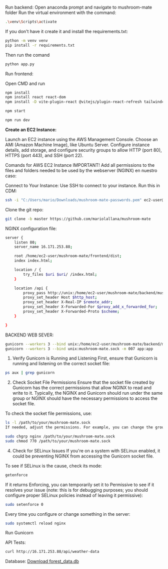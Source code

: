 Run backend:
Open anaconda prompt and navigate to mushroom-mate folder
Run the virtual environment with the command: 
```bash
.\venv\Scripts\activate
```

If you don't have it create it and install the requirements.txt:

```bash
python -m venv venv
pip install -r requirements.txt
```

Then run the comand
```bash
python app.py
```

Run frontend:

Open CMD and run 
```bash
npm install
npm install react react-dom
npm install -D vite-plugin-react @vitejs/plugin-react-refresh tailwindcss@latest postcss@latest autoprefixer@latest

npm start

npm run dev
```

**Create an EC2 Instance:**

Launch an EC2 instance using the AWS Management Console.
Choose an AMI (Amazon Machine Image), like Ubuntu Server.
Configure instance details, add storage, and configure security groups to allow HTTP (port 80), HTTPS (port 443), and SSH (port 22).

Comands for AWS EC2 Instance
IMPORTANT! Add all permissions to the files and folders needed to be used by the webserver (NGINX) en nuestro caso:

Connect to Your Instance:
Use SSH to connect to your instance. Run this in CDM:
```bash
ssh -i "C:/Users/mario/Downloads/mushroom-mate-passwords.pem" ec2-user@ec2-16-171-253-88.eu-north-1.compute.amazonaws.com
```

Clone the git repo:
```bash
git clone -b master https://github.com/mariolallana/mushroom-mate
```

NGINX configuration file:
```bash
server {
    listen 80;
    server_name 16.171.253.88;

    root /home/ec2-user/mushroom-mate/frontend/dist;
    index index.html;

    location / {
        try_files $uri $uri/ /index.html;
    }

    location /api {
        proxy_pass http://unix:/home/ec2-user/mushroom-mate/backend/mushroom-mate.sock;
        proxy_set_header Host $http_host;
        proxy_set_header X-Real-IP $remote_addr;
        proxy_set_header X-Forwarded-For $proxy_add_x_forwarded_for;
        proxy_set_header X-Forwarded-Proto $scheme;
    }

}
```

BACKEND WEB SEVER:
```bash
gunicorn --workers 3 --bind unix:/home/ec2-user/mushroom-mate/backend/mushroom-mate.sock -m 007 app:app
gunicorn --workers 3 --bind unix:mushroom-mate.sock -m 007 app:app
```

1. Verify Gunicorn is Running and Listening
First, ensure that Gunicorn is running and listening on the correct socket file:
```bash
ps aux | grep gunicorn
```

2. Check Socket File Permissions
Ensure that the socket file created by Gunicorn has the correct permissions that allow NGINX to read and write to it. Typically, the NGINX and Gunicorn should run under the same group or NGINX should have the necessary permissions to access the socket file.

To check the socket file permissions, use:
```bash
ls -l /path/to/your/mushroom-mate.sock
If needed, adjust the permissions. For example, you can change the group to nginx and set the appropriate permissions:
```

```bash
sudo chgrp nginx /path/to/your/mushroom-mate.sock
sudo chmod 770 /path/to/your/mushroom-mate.sock
```

4. Check for SELinux Issues
If you're on a system with SELinux enabled, it could be preventing NGINX from accessing the Gunicorn socket file.

To see if SELinux is the cause, check its mode:
```bash
getenforce
```

If it returns Enforcing, you can temporarily set it to Permissive to see if it resolves your issue (note: this is for debugging purposes; you should configure proper SELinux policies instead of leaving it permissive):
```bash
sudo setenforce 0
```

Every time you configure or change something in the server:
```bash
sudo systemctl reload nginx
```

Run Gunicorn 

API Tests:
```bash
curl http://16.171.253.88/api/weather-data
```


Database:
[Download forest_data.db](https://forest-db-bucket.s3.eu-north-1.amazonaws.com/forest_data.db)
